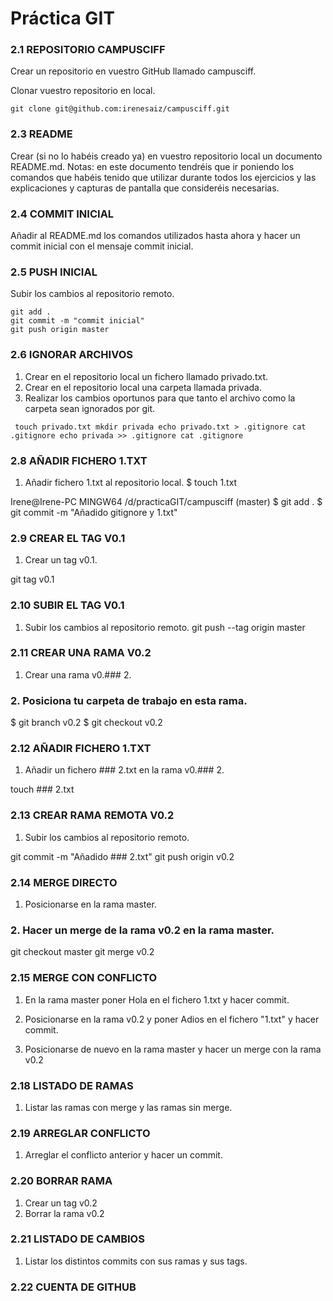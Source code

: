# Práctica GIT

### 2.1 REPOSITORIO CAMPUSCIFF
Crear un repositorio en vuestro GitHub llamado campusciff.

Clonar vuestro repositorio en local.

`
git clone git@github.com:irenesaiz/campusciff.git
`

### 2.3 README
Crear (si no lo habéis creado ya) en vuestro repositorio local un documento README.md.
Notas: en este documento tendréis que ir poniendo los comandos que habéis tenido que utilizar durante todos los ejercicios y las explicaciones y capturas de pantalla que consideréis necesarias.
 
### 2.4 COMMIT INICIAL
Añadir al README.md los comandos utilizados hasta ahora y hacer un commit inicial con el mensaje commit inicial.

 

 
 
### 2.5 PUSH INICIAL
Subir los cambios al repositorio remoto.
```
git add .
git commit -m "commit inicial"
git push origin master
```

### 2.6 IGNORAR ARCHIVOS
1. Crear en el repositorio local un fichero llamado privado.txt.
2. Crear en el repositorio local una carpeta llamada privada.
3. Realizar los cambios oportunos para que tanto el archivo como la carpeta sean ignorados por git.

` 
touch privado.txt
mkdir privada
echo privado.txt > .gitignore
cat .gitignore
echo privada >> .gitignore
cat .gitignore
`

### 2.8 AÑADIR FICHERO 1.TXT
1. Añadir fichero 1.txt al repositorio local.
$ touch 1.txt

 

 

Irene@Irene-PC MINGW64 /d/practicaGIT/campusciff (master)
$ git add .
$ git commit -m "Añadido gitignore y 1.txt"


### 2.9 CREAR EL TAG V0.1
1. Crear un tag v0.1.
 
git tag v0.1
### 2.10 SUBIR EL TAG V0.1
1. Subir los cambios al repositorio remoto.
git push --tag origin master

 
### 2.11 CREAR UNA RAMA V0.2
1. Crear una rama v0.### 2.
### 2. Posiciona tu carpeta de trabajo en esta rama.

 
$ git branch v0.2
$ git checkout v0.2

### 2.12 AÑADIR FICHERO 1.TXT
1. Añadir un fichero ### 2.txt en la rama v0.### 2.
 
touch ### 2.txt
### 2.13 CREAR RAMA REMOTA V0.2
1. Subir los cambios al repositorio remoto.
 
git commit -m "Añadido ### 2.txt"
git push origin v0.2


### 2.14 MERGE DIRECTO
1. Posicionarse en la rama master.
### 2. Hacer un merge de la rama v0.2 en la rama master.
 

git checkout master
git merge v0.2

### 2.15 MERGE CON CONFLICTO
1. En la rama master poner Hola en el fichero 1.txt y hacer commit.
 
1. Posicionarse en la rama v0.2 y poner Adios en el fichero "1.txt" y hacer commit.
 
1.	Posicionarse de nuevo en la rama master y hacer un merge con la rama v0.2
 
### 2.18 LISTADO DE RAMAS
1. Listar las ramas con merge y las ramas sin merge.
 
### 2.19 ARREGLAR CONFLICTO
1. Arreglar el conflicto anterior y hacer un commit.

 
 
### 2.20 BORRAR RAMA
1. Crear un tag v0.2
2. Borrar la rama v0.2
 
### 2.21 LISTADO DE CAMBIOS
1. Listar los distintos commits con sus ramas y sus tags.
 
### 2.22 CUENTA DE GITHUB

